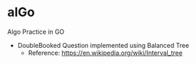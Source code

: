 # alGo
Algo Practice in GO
  - DoubleBooked Question implemented using Balanced Tree
    - Reference: https://en.wikipedia.org/wiki/Interval_tree
